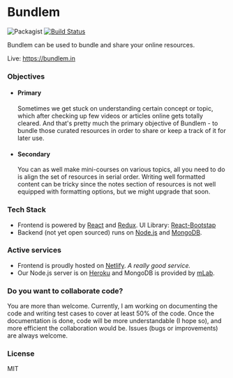 # Bundlem

![Packagist](https://img.shields.io/packagist/l/doctrine/orm.svg?style=flat-square)
[![Build Status](https://travis-ci.com/kunalmhatre/bundlem.svg?token=rqM3wT2oavxkwLkqCg8X&branch=master)](https://travis-ci.com/kunalmhatre/bundlem)

Bundlem can be used to bundle and share your online resources.

Live: https://bundlem.in

### Objectives

- #### Primary
  Sometimes we get stuck on understanding certain concept or topic, which after checking up few videos or articles online gets totally cleared. And that's pretty much the primary objective of Bundlem - to bundle those curated resources in order to share or keep a track of it for later use. 

- #### Secondary
  You can as well make mini-courses on various topics, all you need to do is align the set of resources in serial order. Writing well formatted content can be tricky since the notes section of resources is not well equipped with formatting options, but we might upgrade that soon. 

### Tech Stack
- Frontend is powered by [React](https://reactjs.org/) and [Redux](https://redux.js.org/). UI Library: [React-Bootstap](https://react-bootstrap.github.io/)
- Backend (not yet open sourced) runs on [Node.js](https://nodejs.org/en/) and [MongoDB](https://www.mongodb.com/).

### Active services
- Frontend is proudly hosted on [Netlify](https://www.netlify.com/). *A really good service.*
- Our Node.js server is on [Heroku](https://www.heroku.com/) and MongoDB is provided by [mLab](https://mlab.com/).

### Do you want to collaborate code?
You are more than welcome. Currently, I am working on documenting the code and writing test cases to cover at least 50% of the code. Once the documentation is done, code will be more understandable (I hope so), and more efficient the collaboration would be. Issues (bugs or improvements) are always welcome. 

### License
MIT